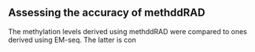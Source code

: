 ## Assessing the accuracy of methddRAD

The methylation levels derived using methddRAD were compared to ones derived using EM-seq. The latter is con
